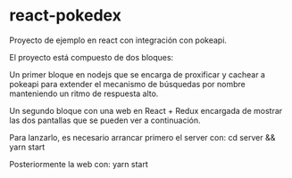 # react-pokedex
Proyecto de ejemplo en react con integración con pokeapi.

El proyecto está compuesto de dos bloques:

Un primer bloque en nodejs que se encarga de proxificar y cachear a pokeapi para extender el mecanismo de búsquedas por nombre manteniendo un ritmo de respuesta alto.

Un segundo bloque con una web en React + Redux encargada de mostrar las dos pantallas que se pueden ver a continuación.

Para lanzarlo, es necesario arrancar primero el server con:
cd server && yarn start

Posteriormente la web con:
yarn start
